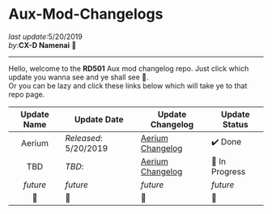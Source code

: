 # Aux-Mod-Changelogs   

_last update_:5/20/2019   
_by_:**CX-D Namenai** 🐉

---
Hello, welcome to the **RD501** Aux mod changelog repo. Just click which update you wanna see and ye shall see 👀.     
Or you can be lazy and click these links below which will take ye to that repo page.

| Update Name   | Update Date   | Update Changelog  | Update Status
|:-----------:  |-------------  |------------------ |------------------ |
|    Aerium             | *Released*: 5/20/2019               |  [Aerium Changelog](https://github.com/namenai/Aux-Mod-Changelogs/blob/master/Aux%20-%205-15-2019%20-%20Aireium%20Update/README.md)                   | ✔️ Done |
|    TBD             | *TBD*:               |  [Aerium Changelog](https://github.com/namenai/Aux-Mod-Changelogs/blob/master/Aux%20-%205-15-2019%20-%20Aireium%20Update/README.md)                   | 🚧 In Progress |
|    *future*           |      *future*         |       *future*                | *future* |
|        🔮      |    🐉          |      🍄                | 🍔 |
